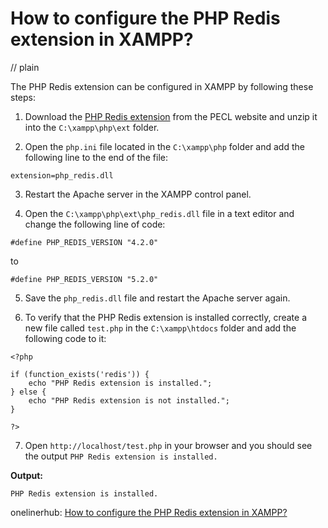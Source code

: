 # How to configure the PHP Redis extension in XAMPP?
// plain

The PHP Redis extension can be configured in XAMPP by following these steps:

1. Download the [PHP Redis extension](https://pecl.php.net/package/redis) from the PECL website and unzip it into the `C:\xampp\php\ext` folder.

2. Open the `php.ini` file located in the `C:\xampp\php` folder and add the following line to the end of the file:

```
extension=php_redis.dll
```

3. Restart the Apache server in the XAMPP control panel.

4. Open the `C:\xampp\php\ext\php_redis.dll` file in a text editor and change the following line of code:

```
#define PHP_REDIS_VERSION "4.2.0"
```

to

```
#define PHP_REDIS_VERSION "5.2.0"
```

5. Save the `php_redis.dll` file and restart the Apache server again.

6. To verify that the PHP Redis extension is installed correctly, create a new file called `test.php` in the `C:\xampp\htdocs` folder and add the following code to it:

```
<?php

if (function_exists('redis')) {
    echo "PHP Redis extension is installed.";
} else {
    echo "PHP Redis extension is not installed.";
}

?>
```

7. Open `http://localhost/test.php` in your browser and you should see the output `PHP Redis extension is installed.`

**Output:**

`PHP Redis extension is installed.`

onelinerhub: [How to configure the PHP Redis extension in XAMPP?](https://onelinerhub.com/predis/how-to-configure-the-php-redis-extension-in-xampp)